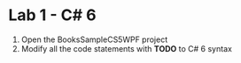 # Lab 1 - C# 6

1. Open the BooksSampleCS5WPF project
2. Modify all the code statements with **TODO** to C# 6 syntax
